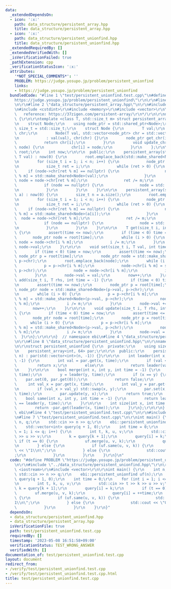 ```yaml
---
data:
  _extendedDependsOn:
  - icon: ':x:'
    path: data_structure/persistent_array.hpp
    title: data_structure/persistent_array.hpp
  - icon: ':x:'
    path: data_structure/persistent_unionfind.hpp
    title: data_structure/persistent_unionfind.hpp
  _extendedRequiredBy: []
  _extendedVerifiedWith: []
  _isVerificationFailed: true
  _pathExtension: cpp
  _verificationStatusIcon: ':x:'
  attributes:
    '*NOT_SPECIAL_COMMENTS*': ''
    PROBLEM: https://judge.yosupo.jp/problem/persistent_unionfind
    links:
    - https://judge.yosupo.jp/problem/persistent_unionfind
  bundledCode: "#line 1 \"test/persistent_unionfind.test.cpp\"\n#define PROBLEM \"\
    https://judge.yosupo.jp/problem/persistent_unionfind\"\r\n\r\n#line 2 \"data_structure/persistent_unionfind.hpp\"\
    \n\r\n#line 2 \"data_structure/persistent_array.hpp\"\n\r\n#include <cassert>\r\
    \n#include <cstdint>\r\n#include <memory>\r\n#include <vector>\r\n\r\n/*\r\n \
    \   reference: https://37zigen.com/persistent-array/\r\n*/\r\n\r\nnamespace ebi\
    \ {\r\n\r\ntemplate <class T, std::size_t m> struct persistent_array {\r\n  private:\r\
    \n    struct Node;\r\n    using node_ptr = std::shared_ptr<Node>;\r\n    using\
    \ size_t = std::size_t;\r\n    struct Node {\r\n        T val;\r\n        std::vector<node_ptr>\
    \ chr;\r\n        Node(T val, std::vector<node_ptr> chr = std::vector<node_ptr>(m))\r\
    \n            : val(val), chr(chr) {}\r\n        node_ptr get_chr(int i) {\r\n\
    \            return chr[i];\r\n        }\r\n        void update_chr(int i, node_ptr\
    \ node) {\r\n            chr[i] = node;\r\n        }\r\n    };\r\n\r\n    std::vector<node_ptr>\
    \ root;\r\n    int now;\r\n\r\n  public:\r\n    persistent_array(std::size_t n,\
    \ T val) : now(0) {\r\n        root.emplace_back(std::make_shared<Node>(val));\r\
    \n        for (size_t i = 1; i < n; i++) {\r\n            node_ptr node = root[0];\r\
    \n            size_t ret = i;\r\n            while (ret > 0) {\r\n           \
    \     if (node->chr[ret % m] == nullptr) {\r\n                    node->chr[ret\
    \ % m] = std::make_shared<Node>(val);\r\n                }\r\n               \
    \ node = node->chr[ret % m];\r\n                ret /= m;\r\n            }\r\n\
    \            if (node == nullptr) {\r\n                node = std::make_shared<Node>(val);\r\
    \n            }\r\n        }\r\n    }\r\n\r\n    persistent_array(std::vector<T>\
    \ a) : now(0) {\r\n        size_t n = a.size();\r\n        root.emplace_back(std::make_shared<Node>(a[0]));\r\
    \n        for (size_t i = 1; i < n; i++) {\r\n            node_ptr node = root[0];\r\
    \n            size_t ret = i;\r\n            while (ret > 0) {\r\n           \
    \     if (node->chr[ret % m] == nullptr) {\r\n                    node->chr[ret\
    \ % m] = std::make_shared<Node>(a[i]);\r\n                }\r\n              \
    \  node = node->chr[ret % m];\r\n                ret /= m;\r\n            }\r\n\
    \            if (node == nullptr) {\r\n                node = std::make_shared<Node>(a[i]);\r\
    \n            }\r\n        }\r\n    }\r\n\r\n    T get(size_t i, int time = -1)\
    \ {\r\n        assert(time <= now);\r\n        if (time < 0) time = now;\r\n \
    \       node_ptr node = root[time];\r\n        while (i > 0) {\r\n           \
    \ node = node->chr[i % m];\r\n            i /= m;\r\n        }\r\n        return\
    \ node->val;\r\n    }\r\n\r\n    void set(size_t i, T val, int time = -1) {\r\n\
    \        if (time < 0) time = now;\r\n        assert(time <= now);\r\n       \
    \ node_ptr p = root[time];\r\n        node_ptr node = std::make_shared<Node>(p->val,\
    \ p->chr);\r\n        root.emplace_back(node);\r\n        while (i > 0) {\r\n\
    \            p = p->chr[i % m];\r\n            node->chr[i % m] = std::make_shared<Node>(p->val,\
    \ p->chr);\r\n            node = node->chr[i % m];\r\n            i /= m;\r\n\
    \        }\r\n        node->val = val;\r\n        now++;\r\n    }\r\n\r\n    void\
    \ add(size_t i, T rhs, int time = -1) {\r\n        if (time < 0) time = now;\r\
    \n        assert(time <= now);\r\n        node_ptr p = root[time];\r\n       \
    \ node_ptr node = std::make_shared<Node>(p->val, p->chr);\r\n        root.emplace_back(node);\r\
    \n        while (i > 0) {\r\n            p = p->chr[i % m];\r\n            node->chr[i\
    \ % m] = std::make_shared<Node>(p->val, p->chr);\r\n            node = node->chr[i\
    \ % m];\r\n            i /= m;\r\n        }\r\n        node->val += rhs;\r\n \
    \       now++;\r\n    }\r\n\r\n    void update(size_t i, T rhs, int time = -1)\
    \ {\r\n        if (time < 0) time = now;\r\n        assert(time <= now);\r\n \
    \       node_ptr node = root[time];\r\n        node_ptr p = root[time];\r\n  \
    \      while (i > 0) {\r\n            p = p->chr[i % m];\r\n            node->chr[i\
    \ % m] = std::make_shared<Node>(p->val, p->chr);\r\n            node = node->chr[i\
    \ % m];\r\n            i /= m;\r\n        }\r\n        node->val = rhs;\r\n  \
    \  }\r\n};\r\n\r\n}  // namespace ebi\n#line 4 \"data_structure/persistent_unionfind.hpp\"\
    \n\r\n#line 8 \"data_structure/persistent_unionfind.hpp\"\n\r\nnamespace ebi {\r\
    \n\r\nstruct persistent_unionfind {\r\n  private:\r\n    using size_t = std::size_t;\r\
    \n    persistent_array<int, 64> par;\r\n\r\n  public:\r\n    persistent_unionfind(size_t\
    \ n) : par(std::vector<int>(n, -1)) {}\r\n\r\n    int leader(int x, int time =\
    \ -1) {\r\n        int val = par.get(x, time);\r\n        if (val < 0)\r\n   \
    \         return x;\r\n        else\r\n            return leader(val, time);\r\
    \n    }\r\n\r\n    bool merge(int x, int y, int time = -1) {\r\n        x = leader(x,\
    \ time);\r\n        y = leader(y, time);\r\n        if (x == y) {\r\n        \
    \    par.set(0, par.get(0));\r\n            return false;\r\n        }\r\n   \
    \     int val_x = par.get(x, time);\r\n        int val_y = par.get(y, time);\r\
    \n        if (val_x > val_y) std::swap(x, y);\r\n        par.set(x, val_x + val_y,\
    \ time);\r\n        par.update(y, x);\r\n        return true;\r\n    }\r\n\r\n\
    \    bool same(int x, int y, int time = -1) {\r\n        return leader(x, time)\
    \ == leader(y, time);\r\n    }\r\n\r\n    int size(int x, int time = -1) {\r\n\
    \        return -par.get(leader(x, time));\r\n    }\r\n};\r\n\r\n}  // namespace\
    \ ebi\n#line 4 \"test/persistent_unionfind.test.cpp\"\n\r\n#include <iostream>\r\
    \n#line 7 \"test/persistent_unionfind.test.cpp\"\n\r\nint main() {\r\n    int\
    \ n, q;\r\n    std::cin >> n >> q;\r\n    ebi::persistent_unionfind uf(n);\r\n\
    \    std::vector<int> query(q + 1, 0);\r\n    int time = 0;\r\n    for (int i\
    \ = 1; i <= q; i++) {\r\n        int t, k, u, v;\r\n        std::cin >> t >> k\
    \ >> u >> v;\r\n        k = query[k + 1];\r\n        query[i] = k;\r\n       \
    \ if (t == 0) {\r\n            uf.merge(u, v, k);\r\n            query[i] = ++time;\r\
    \n        } else {\r\n            if (uf.same(u, v, k)) {\r\n                std::cout\
    \ << \"1\\n\";\r\n            } else {\r\n                std::cout << \"0\\n\"\
    ;\r\n            }\r\n        }\r\n    }\r\n}\n"
  code: "#define PROBLEM \"https://judge.yosupo.jp/problem/persistent_unionfind\"\r\
    \n\r\n#include \"../data_structure/persistent_unionfind.hpp\"\r\n\r\n#include\
    \ <iostream>\r\n#include <vector>\r\n\r\nint main() {\r\n    int n, q;\r\n   \
    \ std::cin >> n >> q;\r\n    ebi::persistent_unionfind uf(n);\r\n    std::vector<int>\
    \ query(q + 1, 0);\r\n    int time = 0;\r\n    for (int i = 1; i <= q; i++) {\r\
    \n        int t, k, u, v;\r\n        std::cin >> t >> k >> u >> v;\r\n       \
    \ k = query[k + 1];\r\n        query[i] = k;\r\n        if (t == 0) {\r\n    \
    \        uf.merge(u, v, k);\r\n            query[i] = ++time;\r\n        } else\
    \ {\r\n            if (uf.same(u, v, k)) {\r\n                std::cout << \"\
    1\\n\";\r\n            } else {\r\n                std::cout << \"0\\n\";\r\n\
    \            }\r\n        }\r\n    }\r\n}"
  dependsOn:
  - data_structure/persistent_unionfind.hpp
  - data_structure/persistent_array.hpp
  isVerificationFile: true
  path: test/persistent_unionfind.test.cpp
  requiredBy: []
  timestamp: '2023-05-08 16:51:58+09:00'
  verificationStatus: TEST_WRONG_ANSWER
  verifiedWith: []
documentation_of: test/persistent_unionfind.test.cpp
layout: document
redirect_from:
- /verify/test/persistent_unionfind.test.cpp
- /verify/test/persistent_unionfind.test.cpp.html
title: test/persistent_unionfind.test.cpp
---
```

